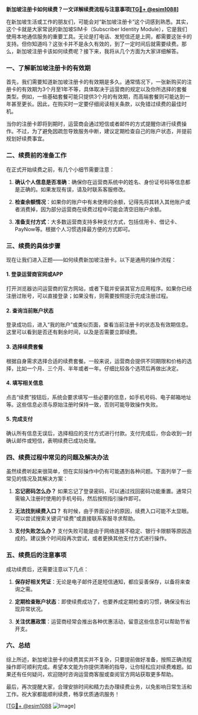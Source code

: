 **新加坡注册卡如何续费？一文详解续费流程与注意事项[[TG💪+ @esim1088](https://t.me/s/esim1088)]**

在新加坡生活或工作的朋友们，可能会对“新加坡注册卡”这个词感到熟悉。其实，这个卡就是大家常说的新加坡SIM卡（Subscriber Identity Module），它是我们使用本地通信服务的重要工具。无论是打电话、发短信还是上网，都需要这张卡的支持。但你知道吗？这张卡并不是永久有效的，到了一定时间后就需要续费。那么，新加坡注册卡该如何续费呢？接下来，我将从几个方面为大家详细解答。

### 一、了解新加坡注册卡的有效期

首先，我们需要知道新加坡注册卡的有效期是多久。通常情况下，一张新购买的注册卡的有效期为3个月至1年不等，具体取决于运营商的规定以及你所选择的套餐类型。例如，一些基础套餐可能只提供3个月的有效期，而高端套餐则可能达到一年甚至更长。因此，在购买时一定要仔细阅读相关条款，以免错过续费的最佳时机。

当你的注册卡即将到期时，运营商会通过短信或者邮件的方式提醒你进行续费操作。不过，为了避免因疏忽导致服务中断，建议定期检查自己的账户状态，并提前规划好续费事宜。

### 二、续费前的准备工作

在正式开始续费之前，有几个小细节需要注意：

1. **确认个人信息是否准确**：确保你在运营商系统中的姓名、身份证号码等信息都是正确的。如果发现有误，请及时联系客服修改。
   
2. **检查余额情况**：如果你的账户中有未使用的余额，记得先将其转入其他账户或者消费掉，因为部分运营商在续费过程中可能会清空旧账户余额。
   
3. **准备支付方式**：大多数运营商支持多种支付方式，包括信用卡、借记卡、PayNow等。根据个人习惯选择最方便的方式即可。

### 三、续费的具体步骤

现在让我们进入正题——如何续费新加坡注册卡。以下是通用的操作流程：

#### 1. 登录运营商官网或APP
打开浏览器访问运营商的官方网站，或者下载并安装其官方应用程序。如果你已经注册过账号，可以直接登录；如果没有，则需要按照提示完成注册过程。

#### 2. 查询当前账户状态
登录成功后，进入“我的账户”或类似页面，查看当前注册卡的状态及有效期信息。这里可以看到是否还有剩余时间，以及是否需要立即续费。

#### 3. 选择续费套餐
根据自身需求选择合适的续费套餐。一般来说，运营商会提供不同期限和价格的选择，比如一个月、三个月、半年或者一年。仔细比较各个选项后再做出决定。

#### 4. 填写相关信息
点击“续费”按钮后，系统会要求填写一些必要的信息，如手机号码、电子邮箱地址等。这些信息必须与原始注册时保持一致，否则可能导致操作失败。

#### 5. 完成支付
确认所有信息无误后，选择相应的支付方式进行付款。支付完成后，你会收到一封确认邮件或短信，表明续费已成功处理。

### 四、续费过程中常见的问题及解决办法

虽然续费听起来很简单，但在实际操作中仍有可能遇到各种问题。下面列举了一些常见的情况及其解决方案：

1. **忘记密码怎么办？**
   如果忘记了登录密码，可以通过找回密码功能重置。通常只需输入注册时使用的手机号码，然后按照指引操作即可。

2. **无法找到续费入口？**
   有时候，由于界面设计的原因，续费入口可能不太显眼。可以尝试搜索关键词“续费”或直接联系客服寻求帮助。

3. **支付失败怎么办？**
   支付失败可能是由于网络连接不稳定、银行卡限额等原因造成的。建议换个时间段再次尝试，或者更换其他支付方式进行操作。

### 五、续费后的注意事项

成功续费后，还需要注意以下几点：

1. **保存好相关凭证**：无论是电子邮件还是短信通知，都应妥善保存，以备将来查询之需。
   
2. **定期检查账户状态**：即使续费成功了，也要养成定期检查的习惯，确保没有出现异常状况。

3. **关注优惠政策**：运营商经常会推出各种优惠活动，留意这些信息可以帮助节省开支。

### 六、总结

综上所述，新加坡注册卡的续费其实并不复杂，只要提前做好准备，按照正确流程操作即可顺利完成。希望本文能为你提供清晰的指导，让你轻松应对续费难题。如果还有任何疑问，欢迎随时咨询运营商客服或查阅官方网站获取更多帮助。

最后，再次提醒大家，合理安排时间和精力去办理续费业务，以免影响日常生活和工作。祝大家都能顺利续费，畅享优质通讯服务！

[[TG💪+ @esim1088](https://t.me/s/esim1088) ![Image](https://i.postimg.cc/4NQfJmqS/Snipaste-2025-05-13-00-14-12.png)]
